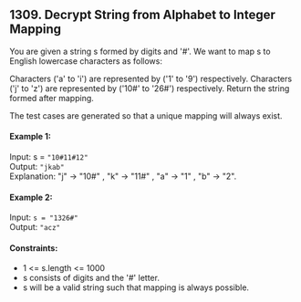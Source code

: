 ## 1309. Decrypt String from Alphabet to Integer Mapping

You are given a string s formed by digits and '#'. We want to map s to English lowercase characters as follows:

Characters ('a' to 'i') are represented by ('1' to '9') respectively.
Characters ('j' to 'z') are represented by ('10#' to '26#') respectively.
Return the string formed after mapping.

The test cases are generated so that a unique mapping will always exist.

#### Example 1:

Input: s = `"10#11#12"`<br>
Output: `"jkab"`<br>
Explanation: "j" -> "10#" , "k" -> "11#" , "a" -> "1" , "b" -> "2".

#### Example 2:

Input: `s = "1326#"`<br>
Output: `"acz"`

#### Constraints:

- 1 <= s.length <= 1000
- s consists of digits and the '#' letter.
- s will be a valid string such that mapping is always possible.
